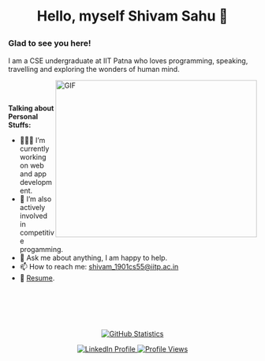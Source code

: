 # <p align='center'> Hello, myself Shivam Sahu 👋</p>

### Glad to see you here!

I am a CSE undergraduate at IIT Patna who loves programming, speaking, travelling and exploring the wonders of human mind.

<img align="right" alt="GIF" src="https://github.com/Gapur/Gapur/blob/master/coding.gif?raw=true" width="408" height="318" />

<br>
<br>
  
**Talking about Personal Stuffs:**

- 👨🏻‍💻 I’m currently working on web and app development.
- 🚀 I’m also actively involved in competitive progamming.
- 💬 Ask me about anything, I am happy to help.
- 📫 How to reach me: shivam_1901cs55@iitp.ac.in
- 📝 [Resume](http://bit.ly/ShivamSahuIITP_Resume).

<br>
<br>
<br>
<br>

<a href='https://github.com/supershivam13'>
  <p align='center'>
    <img alt="GitHub Statistics" src="https://github-readme-stats.vercel.app/api?username=supershivam13&show_icons=true&title_color=fff&icon_color=79ff97&text_color=9f9f9f&bg_color=151515&include_all_commits=true&count_private=true" style="max-width:100%;">
  </p>
</a>


<a href='https://www.linkedin.com/in/shivam-sahu-503/'>
  <p align='center'>
    <img alt="LinkedIn Profile" src="https://img.shields.io/badge/-LinkedIn-0e76a8?style=flat-square&logo=Linkedin&logoColor=white" style="max-width:100%;">
    <img alt="Profile Views" src="https://komarev.com/ghpvc/?username=supershivam503&style=flat-square&color=brightgreen" style="max-width:100%;">
  </p>
</a>
